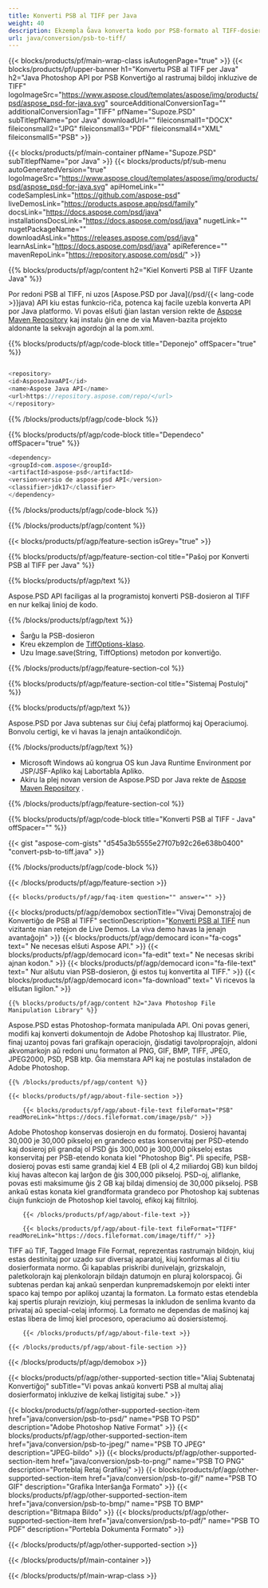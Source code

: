 ```yaml
---
title: Konverti PSB al TIFF per Java
weight: 40
description: Ekzempla Ĝava konverta kodo por PSB-formato al TIFF-dosiero. Uzu ĉi tiun ekzemplan kodon por konverti PSB al TIFF ene de iu ajn retejo aŭ labortabla Java aplikaĵo.
url: java/conversion/psb-to-tiff/
---
```


{{< blocks/products/pf/main-wrap-class isAutogenPage="true" >}}
{{< blocks/products/pf/upper-banner h1="Konvertu PSB al TIFF per Java" h2="Java Photoshop API por PSB Konvertiĝo al rastrumaj bildoj inkluzive de TIFF" logoImageSrc="https://www.aspose.cloud/templates/aspose/img/products/psd/aspose_psd-for-java.svg" sourceAdditionalConversionTag="" additionalConversionTag="TIFF" pfName="Supoze.PSD" subTitlepfName="por Java" downloadUrl="" fileiconsmall1="DOCX" fileiconsmall2="JPG" fileiconsmall3="PDF" fileiconsmall4="XML" fileiconsmall5="PSB" >}}

{{< blocks/products/pf/main-container pfName="Supoze.PSD" subTitlepfName="por Java" >}}
{{< blocks/products/pf/sub-menu autoGeneratedVersion="true" logoImageSrc="https://www.aspose.cloud/templates/aspose/img/products/psd/aspose_psd-for-java.svg" apiHomeLink="" codeSamplesLink="https://github.com/aspose-psd" liveDemosLink="https://products.aspose.app/psd/family" docsLink="https://docs.aspose.com/psd/java" installationsDocsLink="https://docs.aspose.com/psd/java" nugetLink="" nugetPackageName="" downloadAsLink="https://releases.aspose.com/psd/java" learnAsLink="https://docs.aspose.com/psd/java" apiReference="" mavenRepoLink="https://repository.aspose.com/psd/" >}}

{{% blocks/products/pf/agp/content h2="Kiel Konverti PSB al TIFF Uzante Java" %}}

 Por redoni PSB al TIFF, ni uzos
 [Aspose.PSD por Java](/psd/{{< lang-code >}}java)
 API kiu estas funkcio-riĉa, potenca kaj facile uzebla konverta API por Java platformo. Vi povas elŝuti ĝian lastan version rekte de
 [Aspose Maven Repository](https://repository.aspose.com/psd/)
 kaj instalu ĝin ene de via Maven-bazita projekto aldonante la sekvajn agordojn al la pom.xml.

{{% blocks/products/pf/agp/code-block title="Deponejo" offSpacer="true" %}}

```cs

<repository>
<id>AsposeJavaAPI</id>
<name>Aspose Java API</name>
<url>https://repository.aspose.com/repo/</url>
</repository>

```

{{% /blocks/products/pf/agp/code-block %}}

{{% blocks/products/pf/agp/code-block title="Dependeco" offSpacer="true" %}}

```cs
<dependency>
<groupId>com.aspose</groupId>
<artifactId>aspose-psd</artifactId>
<version>versio de aspose-psd API</version>
<classifier>jdk17</classifier>
</dependency>

```

{{% /blocks/products/pf/agp/code-block %}}

{{% /blocks/products/pf/agp/content %}}

{{< blocks/products/pf/agp/feature-section isGrey="true" >}}

{{% blocks/products/pf/agp/feature-section-col title="Paŝoj por Konverti PSB al TIFF per Java" %}}

{{% blocks/products/pf/agp/text %}}

 Aspose.PSD API faciligas al la programistoj konverti PSB-dosieron al TIFF en nur kelkaj linioj de kodo.

{{% /blocks/products/pf/agp/text %}}

- Ŝarĝu la PSB-dosieron
- Kreu ekzemplon de [TiffOptions-klaso](https://apireference.aspose.com/psd/java/com.aspose.psd.imageoptions/TiffOptions).
- Uzu Image.save(String, TiffOptions) metodon por konvertiĝo.

{{% /blocks/products/pf/agp/feature-section-col %}}

{{% blocks/products/pf/agp/feature-section-col title="Sistemaj Postuloj" %}}

{{% blocks/products/pf/agp/text %}}

 Aspose.PSD por Java subtenas sur ĉiuj ĉefaj platformoj kaj Operaciumoj. Bonvolu certigi, ke vi havas la jenajn antaŭkondiĉojn.

{{% /blocks/products/pf/agp/text %}}

- Microsoft Windows aŭ kongrua OS kun Java Runtime Environment por JSP/JSF-Apliko kaj Labortabla Apliko.
- Akiru la plej novan version de Aspose.PSD por Java rekte de
 [Aspose Maven Repository](https://repository.aspose.com/psd/) .

{{% /blocks/products/pf/agp/feature-section-col %}}

{{% blocks/products/pf/agp/code-block title="Konverti PSB al TIFF - Java" offSpacer="" %}}

{{< gist "aspose-com-gists" "d545a3b5555e27f07b92c26e638b0400" "convert-psb-to-tiff.java" >}}

{{% /blocks/products/pf/agp/code-block %}}

{{< /blocks/products/pf/agp/feature-section >}}

    {{< blocks/products/pf/agp/faq-item question="" answer="" >}}
 

<!-- aboutfile Starts -->

{{< blocks/products/pf/agp/demobox sectionTitle="Vivaj Demonstraĵoj de Konvertiĝo de PSB al TIFF" sectionDescription="[Konverti PSB al TIFF](https://products.aspose.app/psd/conversion/psb-to-tiff) nun vizitante nian retejon de Live Demos. La viva demo havas la jenajn avantaĝojn" >}}
        {{< blocks/products/pf/agp/democard icon="fa-cogs" text=" Ne necesas elŝuti Aspose API." >}}
        {{< blocks/products/pf/agp/democard icon="fa-edit" text=" Ne necesas skribi ajnan kodon." >}}
        {{< blocks/products/pf/agp/democard icon="fa-file-text" text=" Nur alŝutu vian PSB-dosieron, ĝi estos tuj konvertita al TIFF." >}}
        {{< blocks/products/pf/agp/democard icon="fa-download" text=" Vi ricevos la elŝutan ligilon." >}}

    {{% blocks/products/pf/agp/content h2="Java Photoshop File Manipulation Library" %}}

 Aspose.PSD estas Photoshop-formata manipulada API. Oni povas generi, modifi kaj konverti dokumentojn de Adobe Photoshop kaj Illustrator. Plie, finaj uzantoj povas fari grafikajn operaciojn, ĝisdatigi tavolpropraĵojn, aldoni akvomarkojn aŭ redoni unu formaton al PNG, GIF, BMP, TIFF, JPEG, JPEG2000, PSD, PSB ktp. Ĝia memstara API kaj ne postulas instaladon de Adobe Photoshop.



    {{% /blocks/products/pf/agp/content %}}

    {{< blocks/products/pf/agp/about-file-section >}}

        {{< blocks/products/pf/agp/about-file-text fileFormat="PSB" readMoreLink="https://docs.fileformat.com/image/psb/" >}}

Adobe Photoshop konservas dosierojn en du formatoj. Dosieroj havantaj 30,000 je 30,000 pikseloj en grandeco estas konservitaj per PSD-etendo kaj dosieroj pli grandaj ol PSD ĝis 300,000 je 300,000 pikseloj estas konservitaj per PSB-etendo konata kiel "Photoshop Big". Pli specife, PSB-dosieroj povas esti same grandaj kiel 4 EB (pli ol 4,2 miliardoj GB) kun bildoj kiuj havas altecon kaj larĝon de ĝis 300,000 pikseloj. PSD-oj, aliflanke, povas esti maksimume ĝis 2 GB kaj bildaj dimensioj de 30,000 pikseloj. PSB ankaŭ estas konata kiel grandformata grandeco por Photoshop kaj subtenas ĉiujn funkciojn de Photoshop kiel tavoloj, efikoj kaj filtriloj.


        {{< /blocks/products/pf/agp/about-file-text >}}

        {{< blocks/products/pf/agp/about-file-text fileFormat="TIFF" readMoreLink="https://docs.fileformat.com/image/tiff/" >}}

TIFF aŭ TIF, Tagged Image File Format, reprezentas rastrumajn bildojn, kiuj estas destinitaj por uzado sur diversaj aparatoj, kiuj konformas al ĉi tiu dosierformata normo. Ĝi kapablas priskribi dunivelajn, grizskalojn, paletkolorajn kaj plenkolorajn bildajn datumojn en pluraj kolorspacoj. Ĝi subtenas perdan kaj ankaŭ senperdan kunpremadskemojn por elekti inter spaco kaj tempo por aplikoj uzantaj la formaton. La formato estas etendebla kaj spertis plurajn reviziojn, kiuj permesas la inkludon de senlima kvanto da privataj aŭ special-celaj informoj. La formato ne dependas de maŝinoj kaj estas libera de limoj kiel procesoro, operaciumo aŭ dosiersistemoj.


        {{< /blocks/products/pf/agp/about-file-text >}}

    {{< /blocks/products/pf/agp/about-file-section >}}

{{< /blocks/products/pf/agp/demobox >}}

<!-- aboutfile Ends -->

{{< blocks/products/pf/agp/other-supported-section title="Aliaj Subtenataj Konvertiĝoj" subTitle="Vi povas ankaŭ konverti PSB al multaj aliaj dosierformatoj inkluzive de kelkaj listigitaj sube." >}}

{{< blocks/products/pf/agp/other-supported-section-item href="java/conversion/psb-to-psd/" name="PSB TO PSD" description="Adobe Photoshop Native Format" >}}
{{< blocks/products/pf/agp/other-supported-section-item href="java/conversion/psb-to-jpeg/" name="PSB TO JPEG" description="JPEG-bildo" >}}
{{< blocks/products/pf/agp/other-supported-section-item href="java/conversion/psb-to-png/" name="PSB TO PNG" description="Porteblaj Retaj Grafikoj" >}}
{{< blocks/products/pf/agp/other-supported-section-item href="java/conversion/psb-to-gif/" name="PSB TO GIF" description="Grafika Interŝanĝa Formato" >}}
{{< blocks/products/pf/agp/other-supported-section-item href="java/conversion/psb-to-bmp/" name="PSB TO BMP" description="Bitmapa Bildo" >}}
{{< blocks/products/pf/agp/other-supported-section-item href="java/conversion/psb-to-pdf/" name="PSB TO PDF" description="Portebla Dokumenta Formato" >}}

{{< /blocks/products/pf/agp/other-supported-section >}}

{{< /blocks/products/pf/main-container >}}
    
{{< /blocks/products/pf/main-wrap-class >}}
